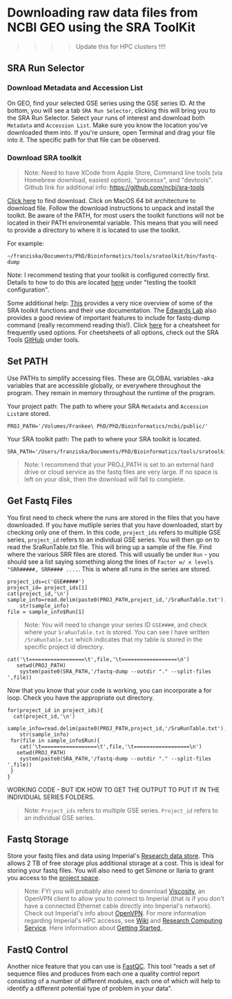 # Downloading raw data files from NCBI GEO using the SRA ToolKit

>>>> Update this for HPC clusters !!!!

## SRA Run Selector 

### Download Metadata and Accession List

On GEO, find your selected GSE series using the GSE series ID. 
At the bottom, you will see a tab `SRA Run Selector`, clicking this 
will bring you to the SRA Run Selector. Select your runs of interest
and download both `Metadata` and `Accession List`. Make sure you 
know the location you've downloaded them into. If you're unsure, 
open Terminal and drag your file into it. The specific path for that
file can be observed. 

### Download SRA toolkit

> Note: Need to have XCode from Apple Store, Command line tools (via 
> Homebrew download, easiest option), "processx", and "devtools".
> Github link for additional info: https://github.com/ncbi/sra-tools

[Click here](https://trace.ncbi.nlm.nih.gov/Traces/sra/sra.cgi?view=software) 
to find download. Click on MacOS 64 bit architecture to download file. 
Follow the download instructions to unpack and install the toolkit. 
Be aware of the PATH, for most users the toolkit functions will not be 
located in their PATH environemtal variable. This means that you will need
to provide a directory to where it is located to use the toolkit. 

For example:

```{r}
~/franziska/Documents/PhD/Bioinformatics/tools/sratoolkit/bin/fastq-dump
```

Note: I recommend testing that your toolkit is configured correctly first. 
Details to how to do this are located [here](https://ncbi.github.io/sra-tools/install_config.html) under "testing the
toolkit configuration". 


Some additional help:
[This](https://trace.ncbi.nlm.nih.gov/Traces/sra/sra.cgi?view=toolkit_doc) provides a very nice overview of some of the SRA toolkit functions and their use documentation. The [Edwards Lab](https://edwards.sdsu.edu/research/fastq-dump/) also provides a good review of important features to include for fastq-dump command (really recommend reading this!). Click [here](https://ncbi.github.io/sra-tools/fastq-dump.html) for a cheatsheet for frequently used options. For cheetsheets of all options, check out the SRA Tools [GitHub](https://github.com/ncbi/sra-tools) under tools.  


## Set PATH

Use PATHs to simplify accessing files. These are GLOBAL variables 
-aka variables that are accessible globally, or everywhere 
throughout the program. They remain in memory throughout the 
runtime of the program. 

Your project path: The path to where your SRA `Metadata` and `Accession List`are stored.

```{r simulate_PROJ}
PROJ_PATH='/Volumes/Frankee\ PhD/PhD/Bioinformatics/ncbi/public/'
```

Your SRA toolkit path: The path to where your SRA toolkit is located.

```{r simulate_SRA}
SRA_PATH='/Users/franziska/Documents/PhD/Bioinformatics/tools/sratoolkit/bin'
```

> Note: I recommend that your PROJ_PATH is set to an external hard 
> drive or cloud service as the fastq files are very large. If no 
> space is left on your disk, then the download will fail to complete. 


## Get Fastq Files

You first need to check where the runs are stored in the files that you have 
downloaded. If you have mutliple series that you have downloaded, start by checking 
only one of them. In this code, `project_ids` refers to multiple GSE series, 
`project_id` refers to an individual GSE series. You will then go on to read the 
SraRunTable.txt file. This will bring up a sample of the file. Find where the various 
SRR files are stored. This will usually be under `Run` - you should see a list 
saying something along the lines of `Factor w/ x levels "SRR#####, SRR#### ....`. This 
is where all runs in the series are stored. 


```{r simulate_initiate}
project_ids=c('GSE#####')
project_id= project_ids[1]
cat(project_id,'\n')
sample_info=read.delim(paste0(PROJ_PATH,project_id,'/SraRunTable.txt'),sep=',')
    str(sample_info)
file = sample_info$Run[1]
```


> Note: You will need to change your series ID `GSE####`, and check where your 
> `SraRunTable.txt` is stored. You can see I have written `/SraRunTable.txt` 
> which indicates that my table is stored in the specific project id directory. 


```{r}
cat('\t==================\t',file,'\t==================\n')
   setwd(PROJ_PATH)
    system(paste0(SRA_PATH,'/fastq-dump --outdir "." --split-files ',file))
```

Now that you know that your code is working, you can incorporate a for loop. Check you have the appropriate out directory. 


```{r}
for(project_id in project_ids){
  cat(project_id,'\n')
  sample_info=read.delim(paste0(PROJ_PATH,project_id,'/SraRunTable.txt'),sep=',')
    str(sample_info)
 for(file in sample_info$Run){
    cat('\t==================\t',file,'\t==================\n')
   setwd(PROJ_PATH)
    system(paste0(SRA_PATH,'/fastq-dump --outdir "." --split-files ',file))
 }
}
```


WORKING CODE - BUT IDK HOW TO GET THE OUTPUT TO PUT IT IN THE INDIVIDUAL SERIES FOLDERS. 

> Note: `Project_ids` refers to multiple GSE series. `Project_id` refers to an 
> individual GSE series. 


## Fastq Storage

Store your fastq files and data using Imperial's [Research data store](https://www.imperial.ac.uk/admin-services/ict/self-service/research-support/rcs/rds/ "ICL Data Store"). This allows 2 TB of free storage plus additional storage at a cost. 
This is ideal for storing your fastq files. You will also need to get Simone or Ilaria to grant you access to the [project space](https://selfservice.rcs.imperial.ac.uk/groups/manage/all/hpc-sdigiova/ "project space").  

> Note: FYI you will probably also need to download [Viscosity](https://www.sparklabs.com/viscosity/), an OpenVPN client to allow you to connect to Imperial (that is if you don't have a connected Ethernet cable directly into Imperial's network). Check out Imperial's info about [OpenVPN](https://wiki.imperial.ac.uk/display/HPC/Configuring+OpenVPN+for+HPC+users). 
For more information regarding Imperial's HPC accesss, see [Wiki](https://wiki.imperial.ac.uk/display/HPC/High+Performance+Computing) and [Research Computing Service](https://www.imperial.ac.uk/admin-services/ict/self-service/research-support/rcs/). Here information about [Getting Started ](http://www.imperial.ac.uk/admin-services/ict/self-service/research-support/rcs/support/getting-started/). 


## FastQ Control 

Another nice feature that you can use is [FastQC](https://hcs7806.readthedocs.io/en/latest/RNA-Seq/). This tool "reads a set of sequence files and produces from each one a quality control report consisting of a number of different modules, each one of which will help to identify a different potential type of problem in your data".